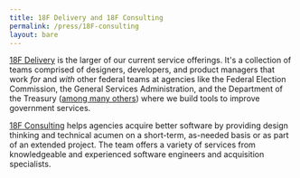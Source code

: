 ```yaml
---
title: 18F Delivery and 18F Consulting
permalink: /press/18F-consulting
layout: bare
---
```

[18F Delivery](/delivery) is the larger of our current service offerings. It's a collection of teams comprised of designers, developers, and product managers that work _for_ and _with_ other federal teams at agencies like the Federal Election Commission, the General Services Administration, and the Department of the Treasury ([among many others](https://18f.gsa.gov/dashboard/)) where we build tools to improve government services.

[18F Consulting](https://18f.gsa.gov/consulting/) helps agencies acquire better software by providing design thinking and technical acumen on a short-term, as-needed basis or as part of an extended project. The team offers a variety of services from knowledgeable and experienced software engineers and acquisition specialists.
